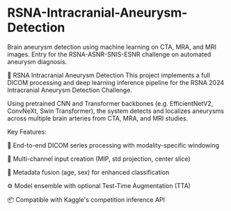 # RSNA-Intracranial-Aneurysm-Detection
Brain aneurysm detection using machine learning on CTA, MRA, and MRI images. Entry for the RSNA-ASNR-SNIS-ESNR challenge on automated aneurysm diagnosis.

🧠 RSNA Intracranial Aneurysm Detection
This project implements a full DICOM processing and deep learning inference pipeline for the RSNA 2024 Intracranial Aneurysm Detection Challenge.

Using pretrained CNN and Transformer backbones (e.g. EfficientNetV2, ConvNeXt, Swin Transformer), the system detects and localizes aneurysms across multiple brain arteries from CTA, MRA, and MRI studies.

Key Features:

🏥 End-to-end DICOM series processing with modality-specific windowing

🔎 Multi-channel input creation (MIP, std projection, center slice)

🧠 Metadata fusion (age, sex) for enhanced classification

⚙️ Model ensemble with optional Test-Time Augmentation (TTA)

📦 Compatible with Kaggle's competition inference API

